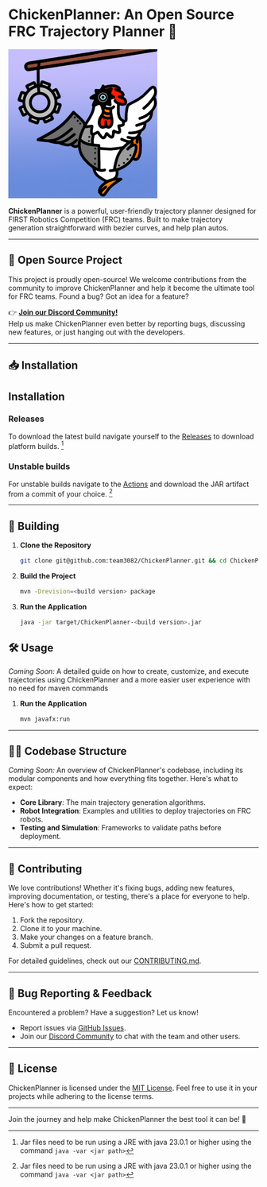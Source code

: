 # ChickenPlanner: An Open Source FRC Trajectory Planner 🐔

<img src="src/main/resources/AppIcon.png" alt="ChickenPlanner Logo" width="300">

**ChickenPlanner** is a powerful, user-friendly trajectory planner designed for FIRST Robotics Competition (FRC) teams. Built to make trajectory generation straightforward with bezier curves, and help plan autos.

---

## 🚀 **Open Source Project**

This project is proudly open-source! We welcome contributions from the community to improve ChickenPlanner and help it become the ultimate tool for FRC teams. Found a bug? Got an idea for a feature?  

👉 **[Join our Discord Community!](https://discord.gg/Gg8XQRPKdx)**  
Help us make ChickenPlanner even better by reporting bugs, discussing new features, or just hanging out with the developers.

---

## 📥 Installation

## Installation

### Releases
To download the latest build navigate yourself to the [Releases](https://github.com/team3082/ChickenPlanner/releases) to download platform builds. [^1]

### Unstable builds
For unstable builds navigate to the [Actions](https://github.com/team3082/ChickenPlanner/actions) and download the JAR artifact from a commit of your choice.    [^1]

---

## 🚧 Building

1. **Clone the Repository**
    ```bash
    git clone git@github.com:team3082/ChickenPlanner.git && cd ChickenPlanner
    ```
2. **Build the Project**
    ```bash
    mvn -Drevision=<build version> package
    ```
   
3. **Run the Application**
    ```bash
    java -jar target/ChickenPlanner-<build version>.jar
    ```

## 🛠️ Usage

*Coming Soon:* A detailed guide on how to create, customize, and execute trajectories using ChickenPlanner and a more easier user experience with no need for maven commands
1. **Run the Application**
    ```bash
    mvn javafx:run
    ```
---

## 🧑‍💻 Codebase Structure

*Coming Soon:* An overview of ChickenPlanner's codebase, including its modular components and how everything fits together. Here's what to expect:  
- **Core Library**: The main trajectory generation algorithms. 
- **Robot Integration**: Examples and utilities to deploy trajectories on FRC robots.  
- **Testing and Simulation**: Frameworks to validate paths before deployment.

---

## 📝 Contributing

We love contributions! Whether it's fixing bugs, adding new features, improving documentation, or testing, there's a place for everyone to help. Here's how to get started:  
1. Fork the repository.  
2. Clone it to your machine.  
3. Make your changes on a feature branch.  
4. Submit a pull request.  

For detailed guidelines, check out our [CONTRIBUTING.md](CONTRIBUTING.md).  

---

## 🐛 Bug Reporting & Feedback

Encountered a problem? Have a suggestion? Let us know!  
- Report issues via [GitHub Issues](https://github.com/Team3082/ChickenPlanner/issues).  
- Join our [Discord Community](https://discord.gg/Gg8XQRPKdx) to chat with the team and other users.

---

## 📜 License

ChickenPlanner is licensed under the [MIT License](LICENSE). Feel free to use it in your projects while adhering to the license terms.

---

Join the journey and help make ChickenPlanner the best tool it can be! 🐔

[^1]: Jar files need to be run using a JRE with java 23.0.1 or higher using the command ``java -var <jar path>``